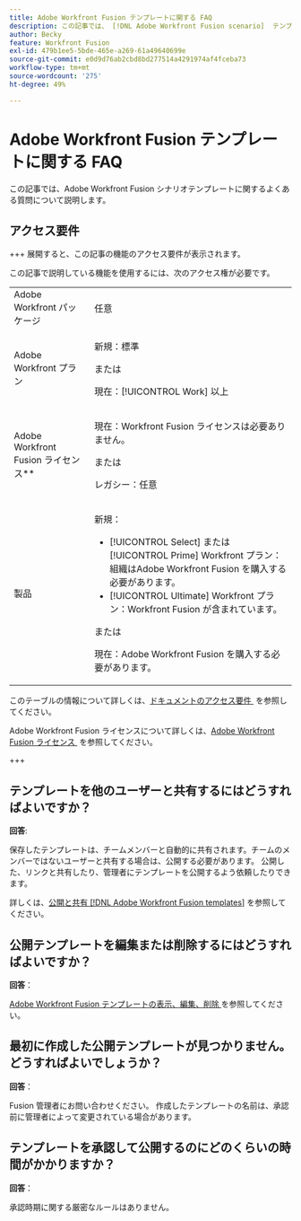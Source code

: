 ```yaml
---
title: Adobe Workfront Fusion テンプレートに関する FAQ
description: この記事では、 [!DNL Adobe Workfront Fusion scenario]  テンプレートに関するよくある質問への回答を示します。
author: Becky
feature: Workfront Fusion
exl-id: 479b1ee5-5bde-465e-a269-61a49640699e
source-git-commit: e0d9d76ab2cbd8bd277514a4291974af4fceba73
workflow-type: tm+mt
source-wordcount: '275'
ht-degree: 49%

---
```


# Adobe Workfront Fusion テンプレートに関する FAQ

この記事では、Adobe Workfront Fusion シナリオテンプレートに関するよくある質問について説明します。

## アクセス要件

+++ 展開すると、この記事の機能のアクセス要件が表示されます。

この記事で説明している機能を使用するには、次のアクセス権が必要です。

<table style="table-layout:auto">
 <col> 
 <col> 
 <tbody> 
  <tr> 
   <td role="rowheader">Adobe Workfront パッケージ</td> 
   <td> <p>任意</p> </td> 
  </tr> 
  <tr data-mc-conditions=""> 
   <td role="rowheader">Adobe Workfront プラン</td> 
   <td> <p>新規：標準</p><p>または</p><p>現在：[!UICONTROL Work] 以上</p> </td> 
  </tr> 
  <tr> 
   <td role="rowheader">Adobe Workfront Fusion ライセンス**</td> 
   <td>
   <p>現在：Workfront Fusion ライセンスは必要ありません。</p>
   <p>または</p>
   <p>レガシー：任意 </p>
   </td> 
  </tr> 
  <tr> 
   <td role="rowheader">製品</td> 
   <td>
   <p>新規：</p> <ul><li>[!UICONTROL Select] または [!UICONTROL Prime] Workfront プラン：組織はAdobe Workfront Fusion を購入する必要があります。</li><li>[!UICONTROL Ultimate] Workfront プラン：Workfront Fusion が含まれています。</li></ul>
   <p>または</p>
   <p>現在：Adobe Workfront Fusion を購入する必要があります。</p>
   </td> 
  </tr>
 </tbody> 
</table>

このテーブルの情報について詳しくは、[&#x200B; ドキュメントのアクセス要件 &#x200B;](/help/workfront-fusion/references/licenses-and-roles/access-level-requirements-in-documentation.md) を参照してください。

Adobe Workfront Fusion ライセンスについて詳しくは、[Adobe Workfront Fusion ライセンス &#x200B;](/help/workfront-fusion/set-up-and-manage-workfront-fusion/licensing-operations-overview/license-automation-vs-integration.md) を参照してください。

+++

## テンプレートを他のユーザーと共有するにはどうすればよいですか？

**回答**:

保存したテンプレートは、チームメンバーと自動的に共有されます。チームのメンバーではないユーザーと共有する場合は、公開する必要があります。 公開した、リンクと共有したり、管理者にテンプレートを公開するよう依頼したりできます。

詳しくは、[&#x200B; 公開と共有  [!DNL Adobe Workfront Fusion templates]](/help/workfront-fusion/create-and-manage-templates/publish-and-share-fusion-templates.md) を参照してください。

## 公開テンプレートを編集または削除するにはどうすればよいですか？

**回答**：

[Adobe Workfront Fusion テンプレートの表示、編集、削除 &#x200B;](/help/workfront-fusion/create-and-manage-templates/view-edit-and-delete-fusion-templates.md) を参照してください。

## 最初に作成した公開テンプレートが見つかりません。どうすればよいでしょうか？

**回答**：

Fusion 管理者にお問い合わせください。 作成したテンプレートの名前は、承認前に管理者によって変更されている場合があります。

## テンプレートを承認して公開するのにどのくらいの時間がかかりますか？

**回答**：

承認時期に関する厳密なルールはありません。
